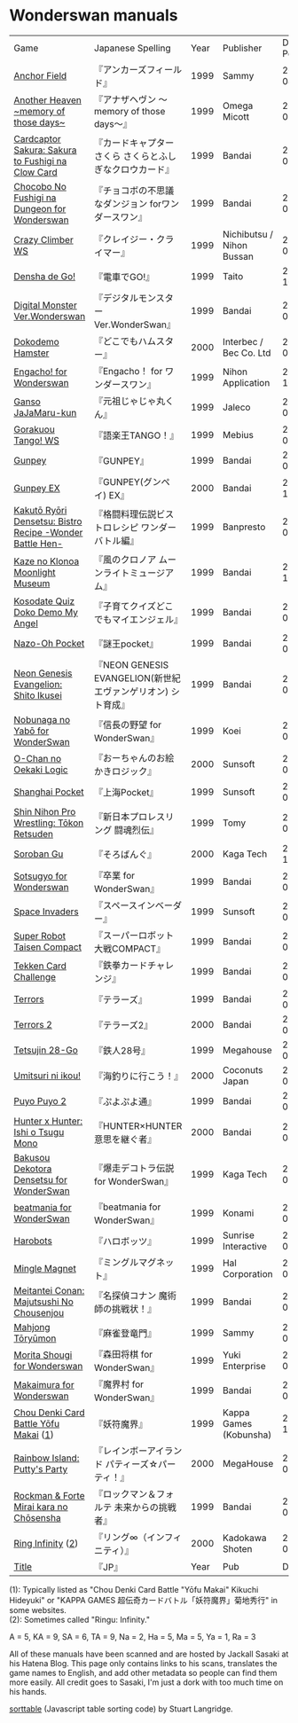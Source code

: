 <script src="sorttable.js"></script>

# Wonderswan manuals

<table class="sortable">
<tr><td>Game</td><td>Japanese Spelling</td><td>Year</td><td>Publisher</td><td>Date Posted</td></tr>

<tr><td><a href="https://gamemanual.midnightmeattrain.com/entry/%E3%82%A2%E3%83%B3%E3%82%AB%E3%83%BC%E3%82%BA%E3%83%95%E3%82%A3%E3%83%BC%E3%83%AB%E3%83%89" target="_blank">Anchor Field</a></td><td>『アンカーズフィールド』</td><td>1999</td><td>Sammy</td><td>2025-04-02</td></tr>

<tr><td><a href="https://gamemanual.midnightmeattrain.com/entry/%E3%82%A2%E3%83%8A%E3%82%B6%E3%83%98%E3%83%B4%E3%83%B3_%EF%BD%9Ememory_of_those_days%EF%BD%9E" target="_blank">Another Heaven ~memory of those days~</a></td><td>『アナザヘヴン ～memory of those days～』</td><td>1999</td><td>Omega Micott</td><td>2025-01-03</td></tr>

<tr><td><a href="https://gamemanual.midnightmeattrain.com/entry/%E3%82%AB%E3%83%BC%E3%83%89%E3%82%AD%E3%83%A3%E3%83%97%E3%82%BF%E3%83%BC%E3%81%95%E3%81%8F%E3%82%89_%E3%81%95%E3%81%8F%E3%82%89%E3%81%A8%E3%81%B5%E3%81%97%E3%81%8E%E3%81%AA%E3%82%AF%E3%83%AD%E3%82%A6" target="_blank">Cardcaptor Sakura: Sakura to Fushigi na Clow Card</a></td><td>『カードキャプターさくら さくらとふしぎなクロウカード』 </td><td>1999</td><td>Bandai</td><td>2024-09-23</td></tr>

<tr><td><a href="https://gamemanual.midnightmeattrain.com/entry/%E3%83%81%E3%83%A7%E3%82%B3%E3%83%9C%E3%81%AE%E4%B8%8D%E6%80%9D%E8%AD%B0%E3%81%AA%E3%83%80%E3%83%B3%E3%82%B8%E3%83%A7%E3%83%B3_for%E3%83%AF%E3%83%B3%E3%83%80%E3%83%BC%E3%82%B9%E3%83%AF%E3%83%B3" target="_blank">Chocobo No Fushigi na Dungeon for Wonderswan</a></td><td>『チョコボの不思議なダンジョン forワンダースワン』 </td><td>1999</td><td>Bandai</td><td>2024-08-19</td></tr>

<tr><td><a href="https://gamemanual.midnightmeattrain.com/entry/%E3%82%AF%E3%83%AC%E3%82%A4%E3%82%B8%E3%83%BC%E3%83%BB%E3%82%AF%E3%83%A9%E3%82%A4%E3%83%9E%E3%83%BCWS" target="_blank">Crazy Climber WS</a></td><td>『クレイジー・クライマー』 </td><td>1999</td><td>Nichibutsu / Nihon Bussan</td><td>2025-07-21</td></tr>

<tr><td><a href="https://gamemanual.midnightmeattrain.com/entry/%E9%9B%BB%E8%BB%8A%E3%81%A7GO%21WS" target="_blank">Densha de Go!</a></td><td>『電車でGO!』</td><td>1999</td><td>Taito</td><td>2024-10-30</td></tr>

<tr><td><a href="https://gamemanual.midnightmeattrain.com/entry/%E3%83%87%E3%82%B8%E3%82%BF%E3%83%AB%E3%83%A2%E3%83%B3%E3%82%B9%E3%82%BF%E3%83%BC_Ver.WonderSwan" target="_blank">Digital Monster Ver.Wonderswan</a></td><td>『デジタルモンスター Ver.WonderSwan』</td><td>1999</td><td>Bandai</td><td>2025-01-01</td></tr>

<tr><td><a href="https://gamemanual.midnightmeattrain.com/entry/%E3%81%A9%E3%81%93%E3%81%A7%E3%82%82%E3%83%8F%E3%83%A0%E3%82%B9%E3%82%BF%E3%83%BC" target="_blank">Dokodemo Hamster</a> </td><td>『どこでもハムスター』</td><td>2000</td><td>Interbec / Bec Co. Ltd</td><td>2025-09-01</td></tr>

<tr><td><a href="https://gamemanual.midnightmeattrain.com/entry/Engacho%EF%BC%81_for_%E3%83%AF%E3%83%B3%E3%83%80%E3%83%BC%E3%82%B9%E3%83%AF%E3%83%B3">Engacho! for Wonderswan</a></td><td>『Engacho！ for ワンダースワン』 </td><td>1999</td><td>Nihon Application</td><td>2024-10-01</td></tr>

<tr><td><a href="https://gamemanual.midnightmeattrain.com/entry/%E5%85%83%E7%A5%96%E3%81%98%E3%82%83%E3%81%98%E3%82%83%E4%B8%B8%E3%81%8F%E3%82%93" target="_blank">Ganso JaJaMaru-kun</a></td><td>『元祖じゃじゃ丸くん』 </td><td>1999</td><td>Jaleco</td><td>2024-08-27</td></tr>

<tr><td><a href="https://gamemanual.midnightmeattrain.com/entry/%E8%AA%9E%E6%A5%BD%E7%8E%8BTANGO%EF%BC%81WS" target="_blank">Gorakuou Tango! WS</a></td><td>『語楽王TANGO！』 </td><td>1999</td><td>Mebius</td><td>2025-08-04</td></tr>

<tr><td><a href="https://gamemanual.midnightmeattrain.com/entry/GUNPEY" target="_blank">Gunpey</a></td><td>『GUNPEY』</td><td>1999</td><td>Bandai</td><td>2024-08-01</td></tr>

<tr><td><a href="https://gamemanual.midnightmeattrain.com/entry/GUNPEY_EX" target="_blank">Gunpey EX</a></td><td>『GUNPEY(グンペイ) EX』 </td><td>2000</td><td>Bandai</td><td>2024-12-15</td></tr>

<tr><td><a href="https://gamemanual.midnightmeattrain.com/entry/%E6%A0%BC%E9%97%98%E6%96%99%E7%90%86%E4%BC%9D%E8%AA%AC%E3%83%93%E3%82%B9%E3%83%88%E3%83%AD%E3%83%AC%E3%82%B7%E3%83%94_%E3%83%AF%E3%83%B3%E3%83%80%E3%83%BC%E3%83%90%E3%83%88%E3%83%AB%E7%B7%A8" target="_blank">Kakutō Ryōri Densetsu: Bistro Recipe -Wonder Battle Hen-</a></td><td>『格闘料理伝説ビストロレシピ ワンダーバトル編』 </td><td>1999</td><td>Banpresto</td><td>2024-08-13</td></tr>

<tr><td><a href="https://gamemanual.midnightmeattrain.com/entry/%E9%A2%A8%E3%81%AE%E3%82%AF%E3%83%AD%E3%83%8E%E3%82%A2_%E3%83%A0%E3%83%BC%E3%83%B3%E3%83%A9%E3%82%A4%E3%83%88%E3%83%9F%E3%83%A5%E3%83%BC%E3%82%B8%E3%82%A2%E3%83%A0" target="_blank">Kaze no Klonoa Moonlight Museum</a></td><td>『風のクロノア ムーンライトミュージアム』 </td><td>1999</td><td>Bandai</td><td>2024-10-20</td></tr>

<tr><td><a href="https://gamemanual.midnightmeattrain.com/entry/%E5%AD%90%E8%82%B2%E3%81%A6%E3%82%AF%E3%82%A4%E3%82%BA%E3%81%A9%E3%81%93%E3%81%A7%E3%82%82%E3%83%9E%E3%82%A4%E3%82%A8%E3%83%B3%E3%82%B8%E3%82%A7%E3%83%AB" target="_blank">Kosodate Quiz Doko Demo My Angel</a></td><td>『子育てクイズどこでもマイエンジェル』 </td><td>1999</td><td>Bandai</td><td>2024-09-28</td></tr>

<tr><td><a href="https://gamemanual.midnightmeattrain.com/entry/%E8%AC%8E%E7%8E%8Bpocket" target="_blank">Nazo-Oh Pocket</a></td><td>『謎王pocket』</td><td>1999</td><td>Bandai</td><td>2025-08-25</td></tr>

<tr><td><a href="https://gamemanual.midnightmeattrain.com/entry/NEON_GENESIS_EVANGELION_%E3%82%B7%E3%83%88%E8%82%B2%E6%88%90" target="_blank">Neon Genesis Evangelion: Shito Ikusei</a></td><td>『NEON GENESIS EVANGELION(新世紀エヴァンゲリオン) シト育成』 </td><td>
1999</td><td>Bandai</td><td>2025-03-23</td></tr>

<tr><td><a href="https://gamemanual.midnightmeattrain.com/entry/%E4%BF%A1%E9%95%B7%E3%81%AE%E9%87%8E%E6%9C%9B_for_WonderSwan" target="_blank">Nobunaga no Yabō for WonderSwan</a></td><td>『信長の野望 for WonderSwan』</td><td>1999</td><td>Koei</td><td>2025-08-17</td></tr>

<tr><td><a href="https://gamemanual.midnightmeattrain.com/entry/%E3%81%8A%E3%83%BC%E3%81%A1%E3%82%83%E3%82%93%E3%81%AE%E3%81%8A%E7%B5%B5%E3%81%8B%E3%81%8D%E3%83%AD%E3%82%B8%E3%83%83%E3%82%AFWS" target="_blank">O-Chan no Oekaki Logic</a></td><td>『おーちゃんのお絵かきロジック』</td><td>2000</td><td>Sunsoft</td><td>2024-08-07</td></tr>

<tr><td><a href="https://gamemanual.midnightmeattrain.com/entry/%E4%B8%8A%E6%B5%B7PocketWS" target="_blank">Shanghai Pocket</a></td><td>『上海Pocket』</td><td>1999</td><td>Sunsoft</td><td>2024-08-21</td></tr>

<tr><td><a href="https://gamemanual.midnightmeattrain.com/entry/%E6%96%B0%E6%97%A5%E6%9C%AC%E3%83%97%E3%83%AD%E3%83%AC%E3%82%B9%E3%83%AA%E3%83%B3%E3%82%B0_%E9%97%98%E9%AD%82%E7%83%88%E4%BC%9D" target="_blank">Shin Nihon Pro Wrestling: Tōkon Retsuden</a> </td><td>『新日本プロレスリング 闘魂烈伝』</td><td>1999</td><td>Tomy</td><td>2025-02-05</td></tr>

<tr><td><a href="https://gamemanual.midnightmeattrain.com/entry/%E3%81%9D%E3%82%8D%E3%81%B0%E3%82%93%E3%81%90">Soroban Gu</a></td><td>『そろばんぐ』</td><td>2000</td><td>Kaga Tech</td><td>2024-11-25</td></tr>

<tr><td><a href="https://gamemanual.midnightmeattrain.com/entry/%E5%8D%92%E6%A5%AD_for_WonderSwan" target="_blank">Sotsugyo for Wonderswan</a></td><td>『卒業 for WonderSwan』</td><td>1999</td><td>Bandai</td><td>2025-05-17</td></tr>

<tr><td><a href="https://gamemanual.midnightmeattrain.com/entry/%E3%82%B9%E3%83%9A%E3%83%BC%E3%82%B9%E3%82%A4%E3%83%B3%E3%83%99%E3%83%BC%E3%83%80%E3%83%BCWS" target="_blank">Space Invaders</a></td><td>『スペースインベーダー』 </td><td>1999</td><td>Sunsoft</td><td>2024-08-05</td></tr>

<tr><td><a href="https://gamemanual.midnightmeattrain.com/entry/%E3%82%B9%E3%83%BC%E3%83%91%E3%83%BC%E3%83%AD%E3%83%9C%E3%83%83%E3%83%88%E5%A4%A7%E6%88%A6COMPACT" target="_blank">Super Robot Taisen Compact</a></td><td>『スーパーロボット大戦COMPACT』</td><td>1999</td><td>Bandai</td><td>2024-08-17</td></tr>

<tr><td><a href="https://gamemanual.midnightmeattrain.com/entry/%E9%89%84%E6%8B%B3%E3%82%AB%E3%83%BC%E3%83%89%E3%83%81%E3%83%A3%E3%83%AC%E3%83%B3%E3%82%B8" target="_blank">Tekken Card Challenge</a></td><td>『鉄拳カードチャレンジ』</td><td>1999</td><td>Bandai</td><td>2025-06-07</td></tr>

<tr><td><a href="https://gamemanual.midnightmeattrain.com/entry/%E3%83%86%E3%83%A9%E3%83%BC%E3%82%BA" target="_blank">Terrors</a></td><td>『テラーズ』</td><td>1999</td><td>Bandai</td><td>2025-02-17</td></tr>

<tr><td><a href="https://gamemanual.midnightmeattrain.com/entry/%E3%83%86%E3%83%A9%E3%83%BC%E3%82%BA2" target="_blank">Terrors 2</a></td><td>『テラーズ2』</td><td>2000</td><td>Bandai</td><td>2025-03-06</td></tr>

<tr><td><a href="https://gamemanual.midnightmeattrain.com/entry/%E9%89%84%E4%BA%BA28%E5%8F%B7" target="_blank">Tetsujin 28-Go</a></td><td>『鉄人28号』</td><td>1999</td><td>Megahouse</td><td>2024-08-23</td></tr>

<tr><td><a href="https://gamemanual.midnightmeattrain.com/entry/%E6%B5%B7%E9%87%A3%E3%82%8A%E3%81%AB%E8%A1%8C%E3%81%93%E3%81%86%EF%BC%81" target="_blank">Umitsuri ni ikou!</a></td><td>『海釣りに行こう！』</td><td>2000</td><td>Coconuts Japan</td><td>2025-01-03</td></tr>

<tr><td><a href="https://gamemanual.midnightmeattrain.com/entry/%E3%81%B7%E3%82%88%E3%81%B7%E3%82%88%E9%80%9AWS" target="_blank">Puyo Puyo 2</a></td><td>『ぷよぷよ通』</td><td>1999</td><td>Bandai</td><td>2025-08-24</td></tr>

<tr><td><a href="https://gamemanual.midnightmeattrain.com/entry/HUNTER%C3%97HUNTER_%E6%84%8F%E6%80%9D%E3%82%92%E7%B6%99%E3%81%90%E8%80%85" target="_blank">Hunter x Hunter: Ishi o Tsugu Mono</a></td><td>『HUNTER×HUNTER 意思を継ぐ者』</td><td>2000</td><td>Bandai</td><td>2025-04-28</td></tr>

<tr><td><a href="https://gamemanual.midnightmeattrain.com/entry/%E7%88%86%E8%B5%B0%E3%83%87%E3%82%B3%E3%83%88%E3%83%A9%E4%BC%9D%E8%AA%AC_for_WonderSwan" target="_blank">Bakusou Dekotora Densetsu for WonderSwan</a></td><td>『爆走デコトラ伝説 for WonderSwan』</td><td>1999</td><td>Kaga Tech</td><td>2024-09-05</td></tr>

<tr><td><a href="https://gamemanual.midnightmeattrain.com/entry/beatmania_for_WonderSwan" target="_blank">beatmania for WonderSwan</a></td><td>『beatmania for WonderSwan』</td><td>1999</td><td>Konami</td><td>2024-08-31</td></tr>

<tr><td><a href="https://gamemanual.midnightmeattrain.com/entry/%E3%83%8F%E3%83%AD%E3%83%9C%E3%83%83%E3%83%84" target="_blank">Harobots</a></td><td>『ハロボッツ』</td><td>1999</td><td>Sunrise Interactive</td><td>2024-08-03</td></tr>

<tr><td><a href="https://gamemanual.midnightmeattrain.com/entry/%E3%83%9F%E3%83%B3%E3%82%B0%E3%83%AB%E3%83%9E%E3%82%B0%E3%83%8D%E3%83%83%E3%83%88" target="_blank">Mingle Magnet</a></td><td>『ミングルマグネット』</td><td>1999</td><td>Hal Corporation</td><td>2025-08-23</td></tr>

<tr><td><a href="https://gamemanual.midnightmeattrain.com/entry/%E5%90%8D%E6%8E%A2%E5%81%B5%E3%82%B3%E3%83%8A%E3%83%B3_%E9%AD%94%E8%A1%93%E5%B8%AB%E3%81%AE%E6%8C%91%E6%88%A6%E7%8A%B6%EF%BC%81" target="_blank">Meitantei Conan: Majutsushi No Chousenjou</a></td><td>『名探偵コナン 魔術師の挑戦状！』</td><td>1999</td><td>Bandai</td><td>2025-07-27</td></tr>

<tr><td><a href="https://gamemanual.midnightmeattrain.com/entry/%E9%BA%BB%E9%9B%80%E7%99%BB%E7%AB%9C%E9%96%80" target="_blank">Mahjong Tōryūmon </a></td><td>『麻雀登竜門』</td><td>1999</td><td>Sammy</td><td>2025-07-03</td></tr>

<tr><td><a href="https://gamemanual.midnightmeattrain.com/entry/%E6%A3%AE%E7%94%B0%E5%B0%86%E6%A3%8B_for_WonderSwan" target="_blank">Morita Shougi for Wonderswan</a></td><td>『森田将棋 for WonderSwan』</td><td>1999</td><td>Yuki Enterprise</td><td>2025-01-19</td></tr>

<tr><td><a href="https://gamemanual.midnightmeattrain.com/entry/%E9%AD%94%E7%95%8C%E6%9D%91_for_WonderSwan" target="_blank">Makaimura for Wonderswan</a></td><td>『魔界村 for WonderSwan』</td><td>1999</td><td>Bandai</td><td>2024-08-15</td></tr>

<tr><td><a href="https://gamemanual.midnightmeattrain.com/entry/%E5%A6%96%E7%AC%A6%E9%AD%94%E7%95%8C" target="_blank">Chou Denki Card Battle Yōfu Makai</a> (<a href="#yofumakai">1</a>)</td><td>『妖符魔界』</td><td>1999</td><td>Kappa Games (Kobunsha)</td><td>2024-10-10</td></tr>

<tr><td><a href="https://gamemanual.midnightmeattrain.com/entry/%E3%83%AC%E3%82%A4%E3%83%B3%E3%83%9C%E3%83%BC%E3%82%A2%E3%82%A4%E3%83%A9%E3%83%B3%E3%83%89_%E3%83%91%E3%83%86%E3%82%A3%E3%83%BC%E3%82%BA%E2%98%86%E3%83%91%E3%83%BC%E3%83%86%E3%82%A3%EF%BC%81" target="_blank">Rainbow Island: Putty's Party</a></td><td>『レインボーアイランド パティーズ☆パーティ！』</td><td>2000</td><td>MegaHouse</td><td>2025-06-26</td></tr>

<tr><td><a href="https://gamemanual.midnightmeattrain.com/entry/_%E6%9C%AA%E6%9D%A5%E3%81%8B%E3%82%89%E3%81%AE%E6%8C%91%E6%88%A6%E8%80%85" target="_blank">Rockman & Forte Mirai kara no Chōsensha</a></td><td>『ロックマン＆フォルテ 未来からの挑戦者』</td><td>1999</td><td>Bandai</td><td>2024-08-11</td></tr>

<tr><td><a href="https://gamemanual.midnightmeattrain.com/entry/%E3%83%AA%E3%83%B3%E3%82%B0%E2%88%9E" target="_blank">Ring Infinity</a> (<a href="#ringu">2</a>)</td><td>『リング∞（インフィニティ）』</td><td>2000</td><td>Kadokawa Shoten</td><td>2024-08-09</td></tr>

<tr><td><a href="" target="_blank">Title</a></td><td>『JP』</td><td>Year</td><td>Pub</td><td>Date</td></tr>

</table>

(<a name="yofumakai">1</a>): Typically listed as "Chou Denki Card Battle "Yōfu Makai" Kikuchi Hideyuki" or "KAPPA GAMES 超伝奇カードバトル「妖符魔界」菊地秀行" in some websites.  
(<a name="ringu">2</a>): Sometimes called "Ringu: Infinity."

A = 5, KA = 9, SA = 6, TA = 9, Na = 2, Ha = 5, Ma = 5, Ya = 1, Ra = 3

All of these manuals have been scanned and are hosted by Jackall Sasaki at his Hatena Blog. This page only contains links to his scans, translates the game names to English, and add other metadata so people can find them more easily. All credit goes to Sasaki, I'm just a dork with too much time on his hands.

<a href="https://www.kryogenix.org/code/browser/sorttable/" target="_blank">sorttable</a> (Javascript table sorting code) by Stuart Langridge.
